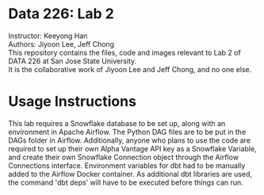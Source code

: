 # Data 226: Lab 2
Instructor: Keeyong Han  
Authors: Jiyoon Lee, Jeff Chong  
This repository contains the files, code and images relevant to Lab 2 of DATA 226 at San Jose State University.  
It is the collaborative work of Jiyoon Lee and Jeff Chong, and no one else.


# Usage Instructions
This lab requires a Snowflake database to be set up, along with an environment in Apache Airflow.
The Python DAG files are to be put in the DAGs folder in Airflow.
Additionally, anyone who plans to use the code are required to set up their own Alpha Vantage API key as a Snowflake Variable, and create their own Snowflake Connection object through the Airflow Connections interface.
Environment variables for dbt had to be manually added to the Airflow Docker container.
As additional dbt libraries are used, the command 'dbt deps' will have to be executed before things can run.
